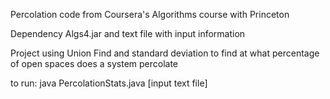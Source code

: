 Percolation code from Coursera's Algorithms course with Princeton

Dependency Algs4.jar and text file with input information

Project using Union Find and standard deviation to find at what percentage of open spaces does a system percolate 

to run: java PercolationStats.java [input text file]
